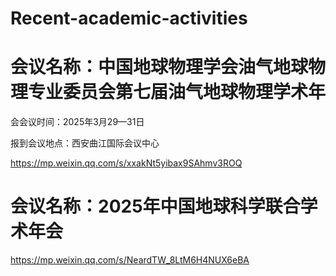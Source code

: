 # Recent-academic-activities
# 会议名称：中国地球物理学会油气地球物理专业委员会第七届油气地球物理学术年

会会议时间：2025年3月29—31日

报到会议地点：西安曲江国际会议中心

https://mp.weixin.qq.com/s/xxakNt5yibax9SAhmv3ROQ

# 会议名称：2025年中国地球科学联合学术年会

https://mp.weixin.qq.com/s/NeardTW_8LtM6H4NUX6eBA


